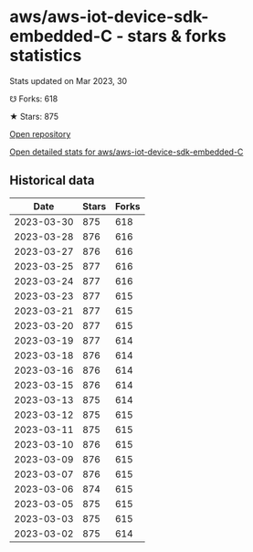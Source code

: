 # aws/aws-iot-device-sdk-embedded-C - stars & forks statistics

Stats updated on Mar 2023, 30

☋ Forks: 618

★ Stars: 875

[Open repository](https://github.com/aws/aws-iot-device-sdk-embedded-C)

[Open detailed stats for aws/aws-iot-device-sdk-embedded-C](https://reviewgithub.com/rep/aws/aws-iot-device-sdk-embedded-C)

## Historical data
| Date | Stars | Forks |
|------|-------|-------|
| 2023-03-30 | 875 | 618 | 
| 2023-03-28 | 876 | 616 | 
| 2023-03-27 | 876 | 616 | 
| 2023-03-25 | 877 | 616 | 
| 2023-03-24 | 877 | 616 | 
| 2023-03-23 | 877 | 615 | 
| 2023-03-21 | 877 | 615 | 
| 2023-03-20 | 877 | 615 | 
| 2023-03-19 | 877 | 614 | 
| 2023-03-18 | 876 | 614 | 
| 2023-03-16 | 876 | 614 | 
| 2023-03-15 | 876 | 614 | 
| 2023-03-13 | 875 | 614 | 
| 2023-03-12 | 875 | 615 | 
| 2023-03-11 | 875 | 615 | 
| 2023-03-10 | 876 | 615 | 
| 2023-03-09 | 876 | 615 | 
| 2023-03-07 | 876 | 615 | 
| 2023-03-06 | 874 | 615 | 
| 2023-03-05 | 875 | 615 | 
| 2023-03-03 | 875 | 615 | 
| 2023-03-02 | 875 | 614 | 

